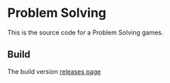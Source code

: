 # Problem Solving
This is the source code for a Problem Solving games.

## Build
The build version
[releases page](https://github.com/ghinaramita/Survival-Shooter/releases/tag/v1.0)
